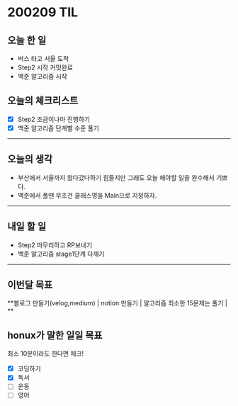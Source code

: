 # 200209 TIL



## 오늘 한 일

- 버스 타고 서울 도착
- Step2 시작 커밋완료
- 백준 알고리즘 시작


## 오늘의 체크리스트

- [x] Step2 조금이나마 진행하기
- [x] 백준 알고리즘 단계별 수준 풀기
---



## 오늘의 생각

- 부산에서 서울까지 왔다갔다하기 힘들지만 그래도 오늘 해야할 일을 완수해서 기쁘다.
- 백준에서 풀땐 무조건 클래스명을 Main으로 지정하자.
---



## 내일 할 일

- Step2 마무리하고 RP보내기
- 백준 알고리즘 stage1단계 다깨기

---



## 이번달 목표

**블로그 만들기(velog,medium) | notion 만들기 | 알고리즘 최소한 15문제는 풀기 | **



## honux가 말한 일일 목표

최소 10분이라도 한다면 체크!

- [x] 코딩하기
- [x] 독서
- [ ] 운동
- [ ] 영어
